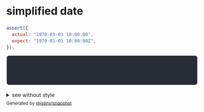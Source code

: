 # simplified date

```js
assert({
  actual: "1970-01-01 10:00:00",
  expect: "1970-01-01 10:00:00Z",
});
```

![img](throw.svg)

<details>
  <summary>see without style</summary>

```console
AssertionError: actual and expect are different

actual: "1970-01-01 10:00:00"
expect: "1970-01-01 10:00:00Z"
```

</details>


<sub>
  Generated by <a href="https://github.com/jsenv/core/tree/main/packages/independent/snapshot">@jsenv/snapshot</a>
</sub>